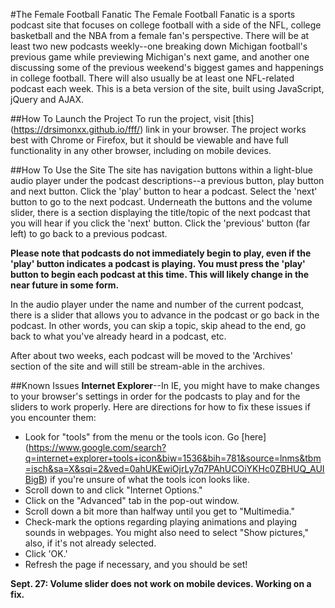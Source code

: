#The Female Football Fanatic
The Female Football Fanatic is a sports podcast site that focuses on college football with a side of the NFL, college basketball and the NBA from a female fan's perspective. There will be at least two new podcasts weekly--one breaking down Michigan football's previous game while previewing Michigan's next game, and another one discussing some of the previous weekend's biggest games and happenings in college football. There will also usually be at least one NFL-related podcast each week. This is a beta version of the site, built using JavaScript, jQuery and AJAX. 

##How To Launch the Project
To run the project, visit [this] (https://drsimonxx.github.io/fff/) link in your browser. The project works best with Chrome or Firefox, but it should be viewable and have full functionality in any other browser, including on mobile devices. 

##How To Use the Site
The site has navigation buttons within a light-blue audio player under the podcast descriptions--a previous button, play button and next button. Click the 'play' button to hear a podcast. Select the 'next' button to go to the next podcast. Underneath the buttons and the volume slider, there is a section displaying the title/topic of the next podcast that you will hear if you click the 'next' button. Click the 'previous' button (far left) to go back to a previous podcast. 

**Please note that podcasts do not immediately begin to play, even if the 'play' button indicates a podcast is playing. You must press the 'play' button to begin each podcast at this time. This will likely change in the near future in some form.**

In the audio player under the name and number of the current podcast, there is a slider that allows you to advance in the podcast or go back in the podcast. In other words, you can skip a topic, skip ahead to the end, go back to what you've already heard in a podcast, etc.

After about two weeks, each podcast will be moved to the 'Archives' section of the site and will still be stream-able in the archives.

##Known Issues
**Internet Explorer**--In IE, you might have to make changes to your browser's settings in order for the podcasts to play and for the sliders to work properly. Here are directions for how to fix these issues if you encounter them:

- Look for "tools" from the menu or the tools icon. Go [here] (https://www.google.com/search?q=internet+explorer+tools+icon&biw=1536&bih=781&source=lnms&tbm=isch&sa=X&sqi=2&ved=0ahUKEwiOjrLy7q7PAhUCOiYKHc0ZBHUQ_AUIBigB) if you're unsure of what the tools icon looks like. 
- Scroll down to and click "Internet Options."
- Click on the "Advanced" tab in the pop-out window.
- Scroll down a bit more than halfway until you get to "Multimedia."
- Check-mark the options regarding playing animations and playing sounds in webpages. You might also need to select "Show pictures," also, if it's not already selected.
- Click 'OK.'
- Refresh the page if necessary, and you should be set!

**Sept. 27: Volume slider does not work on mobile devices. Working on a fix.**




